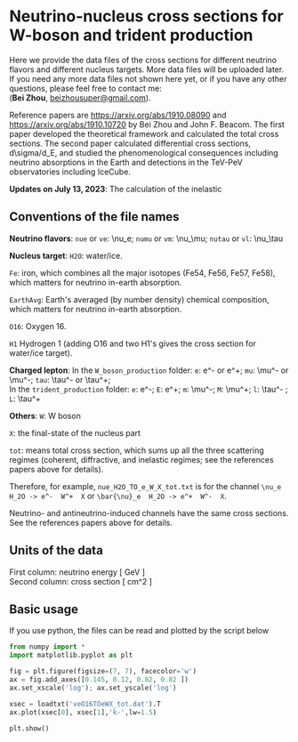 # Neutrino-nucleus cross sections for W-boson and trident production
Here we provide the data files of the cross sections for different neutrino flavors and different nucleus targets. More data files will be uploaded later.   
If you need any more data files not shown here yet, or if you have any other questions, please feel free to contact me:  
    (**Bei Zhou**, beizhousuper@gmail.com).  

Reference papers are https://arxiv.org/abs/1910.08090 and https://arxiv.org/abs/1910.10720 by Bei Zhou and John F. Beacom. 
The first paper developed the theoretical framework and calculated the total cross sections. The second paper calculated differential cross sections, d\sigma/d_E, and studied the phenomenological consequences including neutrino absorptions in the Earth and detections in the TeV-PeV observatories including IceCube.

**Updates on July 13, 2023**:
The calculation of the inelastic


## Conventions of the file names

**Neutrino flavors**: ``nue`` or ``ve``: \nu_e; ``numu`` or ``vm``: \nu_\mu; ``nutau`` or ``vl``: \nu_\tau  

**Nucleus target**: 
``H2O``: water/ice. 

``Fe``: iron, which combines all the major isotopes (Fe54, Fe56, Fe57, Fe58), which matters for neutrino in-earth absorption.

``EarthAvg``: Earth's averaged (by number density) chemical composition, which matters for neutrino in-earth absorption.

``O16``: Oxygen 16.

``H1`` Hydrogen 1 (adding O16 and two H1's gives the cross section for water/ice target).

**Charged lepton**: 
In the ``W_boson_production`` folder:
``e``: e^- or e^+; ``mu``: \mu^- or \mu^-; ``tau``: \tau^- or \tau^+;   
In the ``trident_production`` folder:
``e``: e^-; ``E``: e^+; ``m``: \mu^-; ``M``: \mu^+; ``l``: \tau^- ; ``L``: \tau^+   

**Others**:
``W``: W boson

``X``: the final-state of the nucleus part  

``tot``: means total cross section, which sums up all the three scattering regimes (coherent, diffractive, and inelastic regimes; see the references papers above for details).  

Therefore, for example, ``nue_H2O_TO_e_W_X_tot.txt`` is for the channel ``\nu_e  H_2O -> e^-  W^+  X`` or ``\bar{\nu}_e  H_2O -> e^+  W^-  X``.  

Neutrino- and antineutrino-induced channels have the same cross sections. See the references papers above for details.  


## Units of the data
First column: neutrino energy  [ GeV ]  
Second column: cross section  [ cm^2 ]


## Basic usage

If you use python, the files can be read and plotted by the script below  
```python
from numpy import *
import matplotlib.pyplot as plt

fig = plt.figure(figsize=(7, 7), facecolor='w')
ax = fig.add_axes([0.145, 0.12, 0.82, 0.82 ])
ax.set_xscale('log'); ax.set_yscale('log')

xsec = loadtxt('veO16TOeWX_tot.dat').T
ax.plot(xsec[0], xsec[1],'k-',lw=1.5)

plt.show()
```
